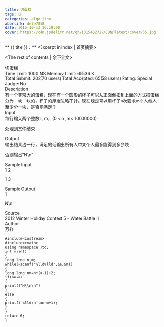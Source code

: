 ```yaml
---
title: 切蛋糕
tags: DP
categories: algorithm
abbrlink: de7e7858
date: 2015-10-13 16:19:00
cover: https://cdn.jsdelivr.net/gh/1315402725/CDN@latest/cover/35.jpg
---
```

 
 ** {{ title }}：** <Excerpt in index | 首页摘要>
<!-- more -->
<The rest of contents | 余下全文>

切蛋糕   
Time Limit: 1000 MS	Memory Limit: 65536 K   
Total Submit: 202(70 users)	Total Accepted: 65(58 users)	Rating: 	Special Judge: No   
Description   
有一个非常大的蛋糕，现在有一个圆形的杯子可以从正面倒扣到上面的方式把蛋糕分为一块一块的，杯子的厚度忽略不计。现在规定可以用杯子n次要求m个人每人至少分一块，是否能满足？   
Input   
每行输入两个整数n, m，(0 < n ,m< 10000000)   

处理到文件结束   

Output   
输出结果占一行，满足的话输出所有人中某个人最多能得到多少块   

否则输出”N\n”   

Sample Input   
1 2   

1 3   

Sample Output   
1   

N\n   

Source   
2012 Winter Holiday Contest 5 - Water Battle II   
Author   
万祥   


```
#include<iostream>
#include<cmath>
using namespace std;
int main()
{
long long n,m;
while(~scanf("%lld%lld",&n,&m))
{
long long nn=n*(n-1)+2;
if(nn<m)
{
printf("N\\n\n");
}
else
{
printf("%lld\n",nn-m+1);
}
}
return 0;
}
```
